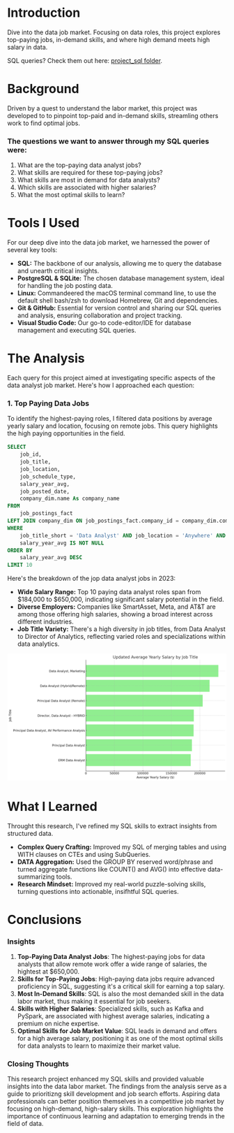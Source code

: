 # Introduction
Dive into the data job market. Focusing on data  roles, this project explores top-paying jobs, in-demand skills, and where high demand meets high salary in data.

SQL queries? Check them out here: [project_sql folder](/project_sql/).

# Background
Driven by a quest to understand the labor market, this project was developed to to pinpoint top-paid and in-demand skills, streamling others work to find optimal jobs.

### The questions we want to answer through my SQL queries were:

1. What are the top-paying data analyst jobs?
2. What skills are required for these top-paying jobs?
3. What skills are most in demand for data analysts?
4. Which skills are associated with higher salaries?
5. What the most optimal skills to learn?

# Tools I Used
For our deep dive into the data job market, we harnessed the power of several key tools:

- **SQL:** The backbone of our analysis, allowing me to query the database and unearth critical insights.
- **PostgreSQL & SQLite:** The chosen database management system, ideal for handling the job posting data.
- **Linux:** Commandeered the macOS terminal command line, to use the default shell bash/zsh to download Homebrew, Git and dependencies.
- **Git & GitHub:** Essential for version control and sharing our SQL queries and analysis, ensuring collaboration and project tracking.
- **Visual Studio Code:** Our go-to code-editor/IDE for database management and executing SQL queries.

# The Analysis
Each query for this project aimed at investigating specific aspects of the data analyst job market. Here's how I approached each question:

### 1. Top Paying Data Jobs
To identify the highest-paying roles, I filtered data positions by average yearly salary and location, focusing on remote jobs. This query highlights the high paying opportunities in the field.

```sql
SELECT
    job_id,
    job_title,
    job_location,
    job_schedule_type,
    salary_year_avg,
    job_posted_date,
    company_dim.name As company_name
FROM
    job_postings_fact
LEFT JOIN company_dim ON job_postings_fact.company_id = company_dim.company_id
WHERE
    job_title_short = 'Data Analyst' AND job_location = 'Anywhere' AND
    salary_year_avg IS NOT NULL
ORDER BY
    salary_year_avg DESC
LIMIT 10
```
Here's the breakdown of the jop data analyst jobs in 2023:
- **Wide Salary Range:** Top 10 paying data analyst roles span from $184,000 to $650,000, indicating significant salary potential in the field.
- **Diverse Employers:** Companies like SmartAsset, Meta, and AT&T are among those offering high salaries, showing a broad interest across different industries.
- **Job Title Variety:** There's a high diversity in job titles, from Data Analyst to Director of Analytics, reflecting varied roles and specializations within data analytics.

![TOP Paying Roles](assets/1_top_paying_roles.png)

# What I Learned

Throught this research, I've refined my SQL skills to extract insights from structured data.

- **Complex Query Crafting:** Improved my SQL of merging tables and using WITH clauses on CTEs and using SubQueries.
- **DATA Aggregation:** Used the GROUP BY reserved word/phrase and turned aggregate functions like COUNT() and AVG() into effective data-summarizing tools.
- **Research Mindset:** Improved my real-world puzzle-solving skills, turning questions into actionable, insifhtful SQL queries.

# Conclusions
### Insights
1. **Top-Paying Data Analyst Jobs**: The highest-paying jobs for data analysts that allow remote work offer a wide range of salaries, the hightest at $650,000.
2. **Skills for Top-Paying Jobs**: High-paying data jobs require advanced proficiency in SQL, suggesting it's a critical skill for earning a top salary.
3. **Most In-Demand Skills**: SQL is also the most demanded skill in the data labor market, thus making it essential for job seekers.
4. **Skills with Higher Salaries**: Specialized skills, such as Kafka and PySpark, are associated with highest average salaries, indicating a premium on niche expertise.
5. **Optimal Skills for Job Market Value**: SQL leads in demand and offers for a high average salary, positioning it as one of the most optimal skills for data analysts to learn to maximize their market value.

### Closing Thoughts

This research project enhanced my SQL skills and provided valuable insights into the data labor market. The findings from the analysis serve as a guide to prioritizng skill development and job search efforts. Aspiring data professionals can better position themselves in a competitive job market by focusing on high-demand, high-salary skills. This exploration highlights the importance of continuous learning and adaptation to emerging trends in the field of data.